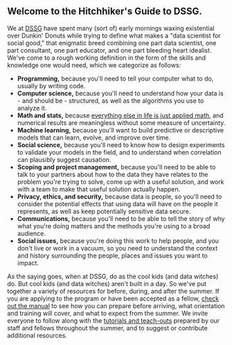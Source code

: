 ## Welcome to the Hitchhiker's Guide to DSSG. 
We at [DSSG](http://dssg.uchicago.edu) have spent many (sort of) early mornings waxing existential over Dunkin' Donuts while trying to define what makes a "data scientist for social good," that enigmatic breed combining one part data scientist, one part consultant, one part educator, and one part bleeding heart idealist. We've come to a rough working definition in the form of the skills and knowledge one would need, which we categorize as follows:
- **Programming,** because you'll need to tell your computer what to do, usually by writing code. 
- **Computer science,** because you'll need to understand how your data is - and should be - structured, as well as the algorithms you use to analyze it.  
- **Math and stats,** because [everything else in life is just applied math](https://xkcd.com/435/), and numerical results are meaningless without some measure of uncertainty.
- **Machine learning,** because you'll want to build predictive or descriptive models that can learn, evolve, and improve over time.
- **Social science,** because you'll need to know how to design experiments to validate your models in the field, and to understand when correlation can plausibly suggest causation.
- **Scoping and project management,** because you'll need to be able to talk to your partners about how to the data they have relates to the problem you're trying to solve, come up with a useful solution, and work with a team to make that useful solution actually happen.
- **Privacy, ethics, and security,** because data is people, so you'll need to consider the potential effects that using data will have on the people it represents, as well as keep potentially sensitive data secure. 
- **Communications,** because you'll need to be able to tell the story of why what you're doing matters and the methods you're using to a broad audience. 
- **Social issues,** because you're doing this work to help people, and you don't live or work in a vacuum, so you need to understand the context and history surrounding the people, places and issues you want to impact. 

As the saying goes, when at DSSG, do as the cool kids (and data witches) do. But cool kids (and data witches) aren't built in a day. So we've put together a variety of resources for before, during, and after the summer. If you are applying to the program or have been accepted as a fellow, [check out the manual](dssg-manual/) to see how you can prepare before arriving, what orientation and training will cover, and what to expect from the summer. We invite everyone to follow along with the [tutorials and teach-outs](tech-tutorials/) prepared by our staff and fellows throughout the summer, and to suggest or contribute additional resources. 

